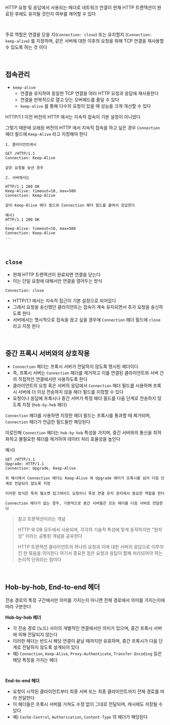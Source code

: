 HTTP 요청 및 응답에서 사용되는 헤더로 네트워크 연결이 현재 HTTP 트랜잭션이 완료된 후에도 유지될 것인지 여부를 제어할 수 있다

</br>

주로 역할은 연결을 닫을 지(`Connection: close`) 또는 유지할지 (`Connection: keep-alive`) 를 지정하며, 같은 서버에 대한 이후의 요청을 위해 TCP 연결을 재사용할 수 있도록 하는 것 이다

</br>

## 접속관리

- `keep-alive`
  - 연결을 유지하여 동일한 TCP 연결을 여러 HTTP 요청과 응답에 재사용한다
  - 연결을 반복적으로 열고 닫는 오버헤드를 줄일 수 있다
  - `keep-alive` 를 통해 다수의 요청이 있을 때 성능을 크게 개선할 수 있다

HTTP/1.1 이전 버전의 HTTP 에서는 지속적 접속이 기본 설정이 아니었다

그렇기 때문에 오래된 버전의 HTTP 에서 지속적 접속을 하고 싶은 경우 `Connection` 헤더 필드에 `Keep-Alive` 라고 지정해야 한다

```text
1. 클라이언트에서

GET /HTTP/1.1
Connection: Keep-Alive

같은 요청을 보낸 경우

2. 서버에서는

HTTP/1.1 200 OK
Keep-Alive: timeout=10, max=500
Connection: Keep-Alive

같이 Keep-Alive 헤더 필드와 Connection 헤더 필드를 붙여서 응답한다

예시)
HTTP/1.1 200 OK
...
Keep-Alive: timeout=10, max=500
Connection: Keep-Alive
...
```

</br>

## `close`

- 현재 HTTP 트랜잭션이 완료되면 연결을 닫는다
- 이는 단일 요청에 대해서만 연결을 열어두는 방식

`Connection: close`

- HTTP/1.1 에서는 지속적 접근이 기본 설정으로 되어있다
- 그래서 요청을 송신했던 클라이언트는 접속이 계속 유지되면서 추가 요청을 송신하도록 한다
- 서버에서는 명시적으로 접속을 끊고 싶을 경우에 `Connection` 헤더 필드에 `close` 라고 지정 한다

</br>

## 중간 프록시 서버와의 상호작용

- `Connection` 헤더는 프록시 서버가 전달하지 않도록 명시된 헤더이다
- 즉, 프록시 서버는 `Connection` 헤더를 제거하고 이를 연결된 클라이언트와 서버 간의 직접적인 연결에서만 사용하도록 한다
- 클라이언트의 요청 혹은 서버의 응답에서 `Connection` 헤더 필드를 사용하며 프록시 서버에 더 이상 전송하지 않을 헤더 필드를 지정할 수 있다
- 요청이나 응답에 프록시나 중간 서버가 특정 헤더 필드를 다음 단계로 전송하지 않도록 지정 (`hob-by-hob` 헤더)

`Connection` 헤더를 사용하면 지정한 헤더 필드는 프록시를 통과할 때 제거되며, `Connection` 헤더가 언급한 필드들만 해당된다

이로인해 `Connection` 헤더는 `hob-by-hob` 특성을 가지며, 중간 서버와의 통신을 최적화하고 불필요한 헤더를 제거하여 데이터 처리 효율성을 높인다

예시)

```text
GET /HTTP/1.1
Upgrade: HTTP/1.1
Connection: Upgrade, Keep-Alive

위 예시에서 Connection 헤더는 Keep-Alive 와 Upgrade 헤더가 프록시를 넘어 다음 단계로 전달되지 않도록 지정

이러한 방식은 특히 웹소켓 업그레이드 요청이나 특정 연결 유지 관리에서 중요한 역할을 한다

Connection 헤더가 없는 경우, 기본적으로 중간 서버들은 모든 헤더를 다음 서버로 전달한다
```

> 참고
> 트랜잭션이라는 개념
>
> HTTP 와 DB 모두에서 사용되며, 각각의 기술적 특성에 맞게 동작하지만 "원자성" 이라는 공통된 개념을 공유한다
>
> HTTP 트랜잭션
> 클라이언트의 하나의 요청과 이에 대한 서버의 응답으로 이루어진 한 묶음을 의미한다
> 여기서 중요한 점은 요청과 응답이 함께 처리되어야 하는 논리적 단위라는 점이다

</br>

## Hob-by-hob, End-to-end 헤더

전송 경로의 특정 구간에서만 의미를 가지는지 아니면 전체 경로에서 의미를 가지는지에 따라 구분한다

**Hob-by-hob 헤더**

- 각 전송 경로 (노드) 사이의 개별적인 연결에서만 의미가 있으며, 중간 프록시 서버에 의해 전달되지 않는다
- 이러한 헤더는 반드시 해당 연결이 끝날 때까지만 유효하며, 중간 프록시가 다음 단계로 전달하지 않도록 설계되어 있다
- 예) `Connection`, `Keep-Alive`, `Proxy-Authenticate`, `Transfer-Encoding` 등은 해당 특징을 가지는 헤더

</br>

**End-to-end 헤더**

- 요청이 시작된 클라이언트부터 최종 서버 또는 최종 클라이언트까지 전체 경로를 따라 전달한다
- 이 헤더들은 프록시 서버를 거쳐도 수정 없이 그대로 전달되며, 캐시에도 저장될 수 있다
- 예) `Cache-Control`, `Authorication`, `Content-Type` 의 헤더가 해당된다
